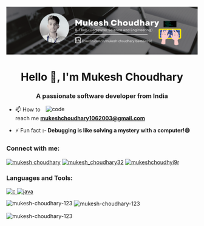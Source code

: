 ![logo](https://github.com/Mukesh-Choudhary-123/Mukesh-Choudhary-123/blob/main/Github%20Banner.png)
<h1 align="center">Hello 👋, I'm Mukesh Choudhary</h1>
<h3 align="center">A passionate software developer from India</h3>

<img align="right" alt="code" width="400" src="https://gifdb.com/images/high/animated-chock-coding-c78f6elj32sfoi8q.gif">

- 📫 How to reach me **mukeshchoudhary1062003@gmail.com**

- ⚡ Fun fact **:- Debugging is like solving a mystery with a computer!😄**

<h3 align="left">Connect with me:</h3>
<p align="left">
<a href="https://www.linkedin.com/in/mukesh-choudhary-ba4664256/" target="blank"><img align="center" src="https://img.icons8.com/?size=1x&id=xuvGCOXi8Wyg&format=png" alt="mukesh choudhary" height="40" width="40" /></a>
<a href="https://www.leetcode.com/mukesh_choudhary32" target="blank"><img align="center" src="https://img.icons8.com/?size=1x&id=rYBVqyU1tdKG&format=png" alt="mukesh_choudhary32" height="30" width="30" /></a>
<a href="https://auth.geeksforgeeks.org/user/mukeshchoudhyi9r" target="blank"><img align="center" src="https://img.icons8.com/?size=1x&id=AbQBhN9v62Ob&format=png" alt="mukeshchoudhyi9r" height="30" width="40" /></a>
</p>

<h3 align="left">Languages and Tools:</h3>
<p align="left"> <a href="https://www.cprogramming.com/" target="_blank" rel="noreferrer"> <img src="https://img.icons8.com/?size=1x&id=40670&format=png" alt="c" width="40" height="40"/> </a> <a href="https://www.java.com" target="_blank" rel="noreferrer"> <img src="https://img.icons8.com/?size=1x&id=GPfHz0SM85FX&format=gif" alt="java" width="40" height="40"/> </a> </p>

<p><img align="left" src="https://github-readme-stats.vercel.app/api/top-langs?username=mukesh-choudhary-123&show_icons=true&locale=en&layout=compact" alt="mukesh-choudhary-123" /></p>

<p>&nbsp;<img align="center" src="https://github-readme-stats.vercel.app/api?username=mukesh-choudhary-123&show_icons=true&locale=en" alt="mukesh-choudhary-123" /></p>

<p><img align="center" src="https://github-readme-streak-stats.herokuapp.com/?user=mukesh-choudhary-123&" alt="mukesh-choudhary-123" /></p>
